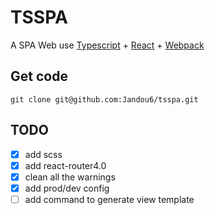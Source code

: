 # TSSPA

A SPA Web use [Typescript](http://www.typescriptlang.org/) + [React](https://reactjs.org/) + [Webpack](http://webpack.github.io/)

## Get code
```git
git clone git@github.com:Jandou6/tsspa.git
```
## TODO
- [x] add scss
- [x] add react-router4.0
- [x] clean all the warnings
- [x] add prod/dev config
- [ ] add command to generate view template